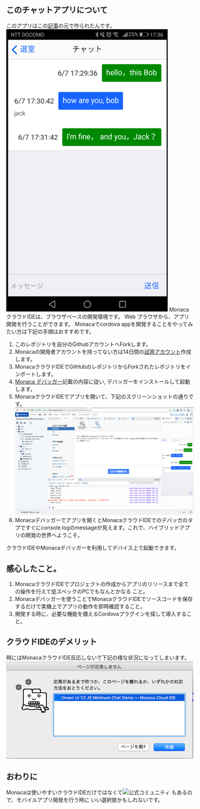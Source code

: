 ## このチャットアプリについて
このアプリはこの<a href="https://press.monaca.io/atsushi/625">記事</a>の元で作られたんです。
![実機](https://raw.githubusercontent.com/wenbo/OnsenUIV2ChatDemo/master/www/images/monaca_ok_2.png)
MonacaクラウドIDEは、ブラウザベースの開発環境です。 Web ブラウザから、アプリ開発を行うことができます。
Monacaでcordova appを開発することをやってみたい方は下記の手順はおすすめです。

1. このレポジトリを自分のGithubアカウントへForkします。
2. Monacaの開発者アカウントを持ってない方は14日間の<a href="https://enterprise.monaca.mobi/ja/register">試用アカウント</a>作成します。
3. MonacaクラウドIDEでGitHubのレポジトリからForkされたレポジトリをインポートします。
4. <a href="https://docs.monaca.io/ja/products_guide/debugger/installation/">Monaca デバッガー</a>記載の内容に従い, デバッガーをインストールして起動します。
5. MonacaクラウドIDEでアプリを開いて、下記のスクリーンショットの通りです。
![MonacaクラウドIDE](https://raw.githubusercontent.com/wenbo/OnsenUIV2ChatDemo/master/www/images/monaca_IDE.png)
6. Monacaデバッガーでアプリを開くとMonacaクラウドIDEでのデバッガのタブですぐにconsole.logのmessageが見えます。これで、ハイブリッドアプリの開発の世界へようこそ。

クラウドIDEやMonacaデバッガーを利用してデバイス上で起動できます。

## 感心したこと。
1. MonacaクラウドIDEでプロジェクトの作成からアプリのリリースまで全ての操作を行えて低スペックのPCでもなんとかなる
こと。
2. Monacaデバッガーを使うことでMonacaクラウドIDEでソースコードを保存するだけで実機上でアプリの動作を即時確認すること。
3. 開発する時に、必要な機能を備えるCordovaプラグインを探して導入すること。

## クラウドIDEのデメリット
時にはMonacaクラウドIDE反応しないで下記の様な状況になってしまいます。
![Cloud IDE](https://raw.githubusercontent.com/wenbo/OnsenUIV2ChatDemo/master/www/images/monaca_ko_1.png)

## おわりに
Monacaは使いやすいクラウドIDEだけではなくて![公式コミュニティ](https://teratail.com/tags/monaca) もあるので、モバイルアプリ開発を行う時に
いい選択肢かもしれないです。
